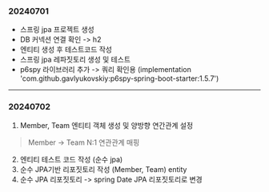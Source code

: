 ### 20240701
+ 스프링 jpa 프로젝트 생성
+ DB 커넥션 연결 확인 -> h2
+ 엔티티 생성 후 테스트코드 작성
+ 스프링 jpa 레파짓토리 생성 및 테스트
+ p6spy 라이브러리 추가 -> 쿼리 확인용 (implementation 'com.github.gavlyukovskiy:p6spy-spring-boot-starter:1.5.7')
---
### 20240702
1) Member, Team 엔티티 객체 생성 및 양방향 연간관계 설정
> Member -> Team N:1 연관관계 매핑
2) 엔티티 테스트 코드 작성 (순수 jpa)
3) 순수 JPA기반 리포짓토리 작성 (Member, Team) entity
4) 순수 JPA 리포짓토리 -> spring Date JPA 리포짓토리로 변경
